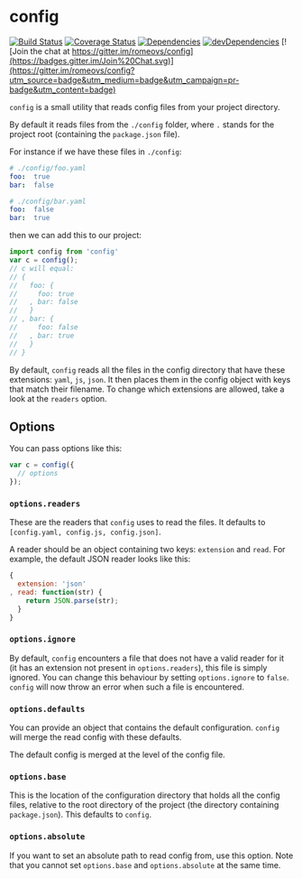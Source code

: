 # config

[![Build Status](https://travis-ci.org/romeovs/config.svg)](https://travis-ci.org/romeovs/config)
[![Coverage Status](https://coveralls.io/repos/romeovs/config/badge.svg)](https://coveralls.io/r/romeovs/config)
[![Dependencies](https://david-dm.org/romeovs/config.svg)](https://david-dm.org/romeovs/config)
[![devDependencies](https://david-dm.org/romeovs/config/dev-status.svg)](https://david-dm.org/romeovs/config#info=devDependencies)
[![Join the chat at https://gitter.im/romeovs/config](https://badges.gitter.im/Join%20Chat.svg)](https://gitter.im/romeovs/config?utm_source=badge&utm_medium=badge&utm_campaign=pr-badge&utm_content=badge)


`config` is a small utility that reads config files from
your project directory.

By default it reads files from the `./config` folder, where `.`
stands for the project root (containing the `package.json` file).

For instance if we have these files in `./config`:

```yaml
# ./config/foo.yaml
foo:  true
bar:  false
```

```yaml
# ./config/bar.yaml
foo:  false
bar:  true
```

then we can add this to our project:

```js
import config from 'config'
var c = config();
// c will equal:
// {
//   foo: {
//     foo: true
//   , bar: false
//   }
// , bar: {
//     foo: false
//   , bar: true
//   }
// }
```

By default, `config` reads all the files in the config directory
that have these extensions: `yaml`, `js`, `json`.  It then places
them in the config object with keys that match their filename.
To change which extensions are allowed, take a look at the 
`readers` option.

## Options
You can pass options like this:

```js
var c = config({
  // options
});
```

### `options.readers`
These are the readers that `config` uses to read the files.
It defaults to `[config.yaml, config.js, config.json]`.

A reader should be an object containing two keys: `extension` and `read`.
For example, the default JSON reader looks like this:
```js
{
  extension: 'json'
, read: function(str) {
    return JSON.parse(str);
  }
}
```

### `options.ignore`
By default, `config` encounters a file that does not have a valid
reader for it (it has an extension not present in `options.readers`),
this file is simply ignored.  You can change this behaviour by setting
`options.ignore` to `false`.  `config` will now throw an error when such
a file is encountered.

### `options.defaults`
You can provide an object that contains the default configuration.
`config` will merge the read config with these defaults.

The default config is merged at the level of the config file.

### `options.base`
This is the location of the configuration directory that holds all
the config files, relative to the root directory of the project (the
directory containing `package.json`).  This defaults to `config`.

### `options.absolute`
If you want to set an absolute path to read config from,
use this option.  Note that you cannot set `options.base`
and `options.absolute` at the same time.



